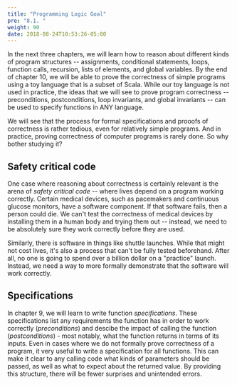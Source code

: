 ```yaml
---
title: "Programming Logic Goal"
pre: "8.1. "
weight: 90
date: 2018-08-24T10:53:26-05:00
---
```


In the next three chapters, we will learn how to reason about different kinds of program structures -- assignments, conditional statements, loops, function calls, recursion, lists of elements, and global variables. By the end of chapter 10, we will be able to prove the correctness of simple programs using a toy language that is a subset of Scala. While our toy language is not used in practice, the ideas that we will see to prove program correctness -- preconditions, postconditions, loop invariants, and global invariants -- can be used to specify functions in ANY language.

We will see that the process for formal specifications and prooofs of correctness is rather tedious, even for relatively simple programs. And in practice, proving correctness of computer programs is rarely done. So why bother studying it?

## Safety critical code

One case where reasoning about correctness is certainly relevant is the arena of *safety critical code* -- where lives depend on a program working correctly. Certain medical devices, such as pacemakers and continuous glucose monitors, have a software component. If that software fails, then a person could die. We can't test the correctness of medical devices by installing them in a human body and trying them out -- instead, we need to be absolutely sure they work correctly before they are used.

Similarly, there is software in things like shuttle launches. While that might not cost lives, it's also a process that can't be fully tested beforehand. After all, no one is going to spend over a billion dollar on a "practice" launch. Instead, we need a way to more formally demonstrate that the software will work correctly.

## Specifications

In chapter 9, we will learn to write function *specifications*. These specifications list any requirements the function has in order to work correctly (*preconditions*) and descibe the impact of calling the function (*postconditions*) - most notably, what the function returns in terms of its inputs. Even in cases where we do not formally prove correctness of a program, it very useful to write a specification for all functions. This can make it clear to any calling code what kinds of parameters should be passed, as well as what to expect about the returned value. By providing this structure, there will be fewer surprises and unintended errors.